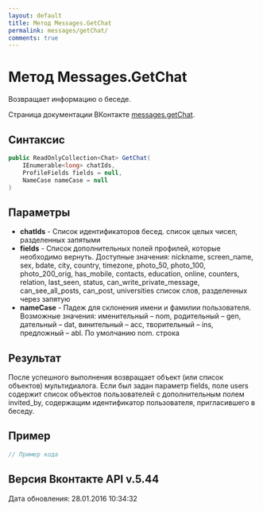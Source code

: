 ```yaml
---
layout: default
title: Метод Messages.GetChat
permalink: messages/getChat/
comments: true
---
```

# Метод Messages.GetChat
Возвращает информацию о беседе.

Страница документации ВКонтакте [messages.getChat](https://vk.com/dev/messages.getChat).

## Синтаксис
``` csharp
public ReadOnlyCollection<Chat> GetChat(
	IEnumerable<long> chatIds,
	ProfileFields fields = null,
	NameCase nameCase = null
)
```

## Параметры
+ **chatIds** - Список идентификаторов бесед. список целых чисел, разделенных запятыми
+ **fields** - Список дополнительных полей профилей, которые необходимо вернуть. 
Доступные значения: nickname, screen_name, sex, bdate, city, country, timezone, photo_50, photo_100, photo_200_orig, has_mobile, contacts, education, online, counters, relation, last_seen, status, can_write_private_message, can_see_all_posts, can_post, universities список слов, разделенных через запятую
+ **nameCase** - Падеж для склонения имени и фамилии пользователя. Возможные значения: именительный – nom, родительный – gen, дательный – dat, винительный – acc, творительный – ins, предложный – abl. По умолчанию nom. строка

## Результат
После успешного выполнения возвращает объект (или список объектов) мультидиалога. 
Если был задан параметр fields, поле users содержит список объектов пользователей с дополнительным полем invited_by, содержащим идентификатор пользователя, пригласившего в беседу.

## Пример
``` csharp
// Пример кода
```

## Версия Вконтакте API v.5.44
Дата обновления: 28.01.2016 10:34:32
